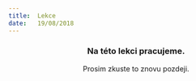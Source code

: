 ```yaml
---
title:  Lekce
date:   19/08/2018
---
```


### <center>Na této lekci pracujeme.</center>
<center>Prosim zkuste to znovu pozdeji.</center>